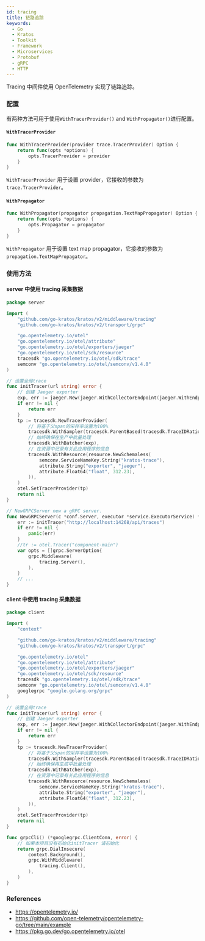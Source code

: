 ```yaml
---
id: tracing
title: 链路追踪
keywords:
  - Go
  - Kratos
  - Toolkit
  - Framework
  - Microservices
  - Protobuf
  - gRPC
  - HTTP
---
```


Tracing 中间件使用 OpenTelemetry 实现了链路追踪。

### 配置

有两种方法可用于使用`WithTracerProvider()` and `WithPropagator()`进行配置。

#### `WithTracerProvider`

```go
func WithTracerProvider(provider trace.TracerProvider) Option {
    return func(opts *options) {
        opts.TracerProvider = provider
    }
}    
```

`WithTracerProvider` 用于设置 provider，它接收的参数为 `trace.TracerProvider`。

#### `WithPropagator`

```go
func WithPropagator(propagator propagation.TextMapPropagator) Option {
    return func(opts *options) {
        opts.Propagator = propagator
    }
}
```

`WithPropagator` 用于设置 text map propagator，它接收的参数为 `propagation.TextMapPropagator`。


### 使用方法

#### server 中使用 tracing 采集数据

```go
package server

import (
	"github.com/go-kratos/kratos/v2/middleware/tracing"
	"github.com/go-kratos/kratos/v2/transport/grpc"

	"go.opentelemetry.io/otel"
	"go.opentelemetry.io/otel/attribute"
	"go.opentelemetry.io/otel/exporters/jaeger"
	"go.opentelemetry.io/otel/sdk/resource"
	tracesdk "go.opentelemetry.io/otel/sdk/trace"
	semconv "go.opentelemetry.io/otel/semconv/v1.4.0"
)

// 设置全局trace
func initTracer(url string) error {
	// 创建 Jaeger exporter
	exp, err := jaeger.New(jaeger.WithCollectorEndpoint(jaeger.WithEndpoint(url)))
	if err != nil {
		return err
	}
	tp := tracesdk.NewTracerProvider(
		// 将基于父span的采样率设置为100%
		tracesdk.WithSampler(tracesdk.ParentBased(tracesdk.TraceIDRatioBased(1.0))),
		// 始终确保在生产中批量处理
		tracesdk.WithBatcher(exp),
		// 在资源中记录有关此应用程序的信息
		tracesdk.WithResource(resource.NewSchemaless(
			semconv.ServiceNameKey.String("kratos-trace"),
			attribute.String("exporter", "jaeger"),
			attribute.Float64("float", 312.23),
		)),
	)
	otel.SetTracerProvider(tp)
	return nil
}

// NewGRPCServer new a gRPC server.
func NewGRPCServer(c *conf.Server, executor *service.ExecutorService) *grpc.Server {
	err := initTracer("http://localhost:14268/api/traces")
	if err != nil {
		panic(err)
	}
	//tr := otel.Tracer("component-main")
	var opts = []grpc.ServerOption{
		grpc.Middleware(
			tracing.Server(),
		),
	}
	// ...
}
```

#### client 中使用 tracing 采集数据

```go
package client

import (
	"context"

	"github.com/go-kratos/kratos/v2/middleware/tracing"
	"github.com/go-kratos/kratos/v2/transport/grpc"

	"go.opentelemetry.io/otel"
	"go.opentelemetry.io/otel/attribute"
	"go.opentelemetry.io/otel/exporters/jaeger"
	"go.opentelemetry.io/otel/sdk/resource"
	tracesdk "go.opentelemetry.io/otel/sdk/trace"
	semconv "go.opentelemetry.io/otel/semconv/v1.4.0"
	googlegrpc "google.golang.org/grpc"
)

// 设置全局trace
func initTracer(url string) error {
	// 创建 Jaeger exporter
	exp, err := jaeger.New(jaeger.WithCollectorEndpoint(jaeger.WithEndpoint(url)))
	if err != nil {
		return err
	}
	tp := tracesdk.NewTracerProvider(
		// 将基于父span的采样率设置为100%
		tracesdk.WithSampler(tracesdk.ParentBased(tracesdk.TraceIDRatioBased(1.0))),
		// 始终确保再生成中批量处理
		tracesdk.WithBatcher(exp),
		// 在资源中记录有关此应用程序的信息
		tracesdk.WithResource(resource.NewSchemaless(
			semconv.ServiceNameKey.String("kratos-trace"),
			attribute.String("exporter", "jaeger"),
			attribute.Float64("float", 312.23),
		)),
	)
	otel.SetTracerProvider(tp)
	return nil
}

func grpcCli() (*googlegrpc.ClientConn, error) {
	// 如果本项目没有初始化initTracer 请初始化
	return grpc.DialInsecure(
		context.Background(),
		grpc.WithMiddleware(
			tracing.Client(),
		),
	)
}
```

### References

* https://opentelemetry.io/
* https://github.com/open-telemetry/opentelemetry-go/tree/main/example
* https://pkg.go.dev/go.opentelemetry.io/otel
